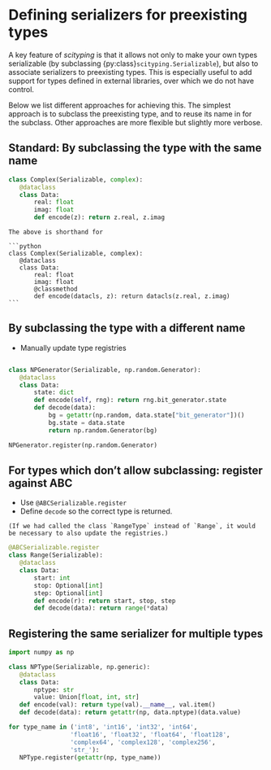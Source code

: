 Defining serializers for preexisting types
==========================================

A key feature of *scityping* is that it allows not only to make your own types serializable (by subclassing {py:class}`scityping.Serializable`), but also to associate serializers to preexisting types. This is especially useful to add support for types defined in external libraries, over which we do not have control.

Below we list different approaches for achieving this.
The simplest approach is to subclass the preexisting type, and to reuse its name in for the subclass. Other approaches are more flexible but slightly more verbose.

Standard: By subclassing the type with the same name
----------------------------------------------------

```python
class Complex(Serializable, complex):
   @dataclass
   class Data:
       real: float
       imag: float
       def encode(z): return z.real, z.imag
```
````{dropdown} More explicitely
The above is shorthand for

```python
class Complex(Serializable, complex):
   @dataclass
   class Data:
       real: float
       imag: float
       @classmethod
       def encode(datacls, z): return datacls(z.real, z.imag)
```
````

By subclassing the type with a different name
---------------------------------------------

- Manually update type registries

```python

class NPGenerator(Serializable, np.random.Generator):
   @dataclass
   class Data:
       state: dict
       def encode(self, rng): return rng.bit_generator.state
       def decode(data):
           bg = getattr(np.random, data.state["bit_generator"])()
           bg.state = data.state
           return np.random.Generator(bg)

NPGenerator.register(np.random.Generator)
```

For types which don’t allow subclassing: register against ABC
--------------------------------------------------------------

- Use `@ABCSerializable.register`
- Define `decode` so the correct type is returned.

```{margin}
(If we had called the class `RangeType` instead of `Range`, it would be necessary to also update the registries.)
```
```python
@ABCSerializable.register
class Range(Serializable):
   @dataclass
   class Data:
       start: int
       stop: Optional[int]
       step: Optional[int]
       def encode(r): return start, stop, step
       def decode(data): return range(*data)
```


Registering the same serializer for multiple types
--------------------------------------------------

```python
import numpy as np

class NPType(Serializable, np.generic):
   @dataclass
   class Data:
       nptype: str
       value: Union[float, int, str]
   def encode(val): return type(val).__name__, val.item()
   def decode(data): return getattr(np, data.nptype)(data.value)

for type_name in ('int8', 'int16', 'int32', 'int64',
                 'float16', 'float32', 'float64', 'float128',
                 'complex64', 'complex128', 'complex256',
                 'str_'):
   NPType.register(getattr(np, type_name))
```
